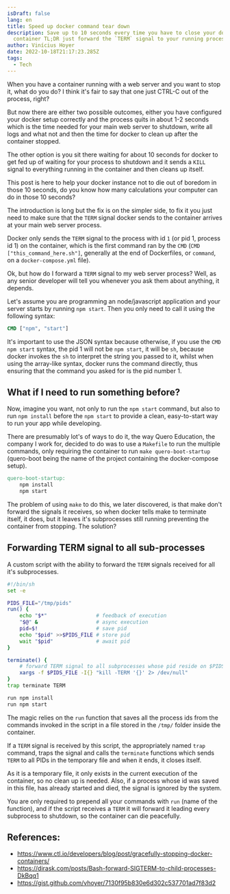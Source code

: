 ```yaml
---
isDraft: false
lang: en
title: Speed up docker command tear down
description: Save up to 10 seconds every time you have to close your docker
  container TL;DR just forward the `TERM` signal to your running process.
author: Vinícius Hoyer
date: 2022-10-18T21:17:23.285Z
tags:
  - Tech
---
```

When you have a container running with a web server and you want to stop it,
what do you do? I think it's fair to say that one just CTRL-C out of the
process, right?

But now there are either two possible outcomes, either you have configured your
docker setup correctly and the process quits in about 1-2 seconds which is the
time needed for your main web server to shutdown, write all logs and what not
and then the time for docker to clean up after the container stopped.

The other option is you sit there waiting for about 10 seconds for docker to get
fed up of waiting for your process to shutdown and it sends a `KILL` signal to
everything running in the container and then cleans up itself.

This post is here to help your docker instance not to die out of boredom in
those 10 seconds, do you know how many calculations your computer can do in
those 10 seconds?

The introduction is long but the fix is on the simpler side, to fix it you just
need to make sure that the `TERM` signal docker sends to the container arrives
at your main web server process.

Docker only sends the `TERM` signal to the process with id `1` (or pid 1,
process id 1) on the container, which is the first command ran by the `CMD`
(`CMD ["this_command_here.sh"]`, generally at the end of Dockerfiles, or
`command`, on a `docker-compose.yml` file).

Ok, but how do I forward a `TERM` signal to my web server process? Well, as any
senior developer will tell you whenever you ask them about anything, it depends.

Let's assume you are programming an node/javascript application and your server
starts by running `npm start`. Then you only need to call it using the following
syntax:

```dockerfile
CMD ["npm", "start"]
```

It's important to use the JSON syntax because otherwise, if you use the `CMD npm
start` syntax, the pid 1 will not be `npm start`, it will be `sh`, because
docker invokes the `sh` to interpret the string you passed to it, whilst when
using the array-like syntax, docker runs the command directly, thus ensuring
that the command you asked for is the pid number 1.

## What if I need to run something before?

Now, imagine you want, not only to run the `npm start` command, but also to run
`npm install` before the `npm start` to provide a clean, easy-to-start way to
run your app while developing.

There are presumably lot's of ways to do it, the way Quero Education, the
company I work for, decided to do was to use a `Makefile` to run the multiple
commands, only requiring the container to run `make quero-boot-startup`
(quero-boot being the name of the project containing the docker-compose setup).

```makefile
quero-boot-startup:
	npm install
	npm start
```

The problem of using `make` to do this, we later discovered, is that make don't
forward the signals it receives, so when docker tells make to terminate itself,
it does, but it leaves it's subprocesses still running preventing the container
from stopping. The solution?

## Forwarding TERM signal to all sub-processes

A custom script with the ability to forward the `TERM` signals received for all
it's subprocesses.

```sh
#!/bin/sh
set -e

PIDS_FILE="/tmp/pids"
run() {
    echo "$*"                # feedback of execution
    "$@" &                   # async execution
    pid=$!                   # save pid
    echo "$pid" >>$PIDS_FILE # store pid
    wait "$pid"              # await pid
}

terminate() {
    # forward TERM signal to all subprocesses whose pid reside on $PIDS_FILE
    xargs -f $PIDS_FILE -I{} "kill -TERM '{}' 2> /dev/null"
}
trap terminate TERM

run npm install
run npm start
```

The magic relies on the `run` function that saves all the process ids from the
commands invoked in the script in a file stored in the `/tmp/` folder inside the
container.

If a `TERM` signal is received by this script, the appropriately named `trap`
command, traps the signal and calls the `terminate` functions which sends `TERM`
to all PIDs in the temporary file and when it ends, it closes itself.

As it is a temporary file, it only exists in the current execution of the
container, so no clean up is needed. Also, if a process whose id was saved in
this file, has already started and died, the signal is ignored by the system.

You are only required to prepend all your commands with `run` (name of the
function), and if the script receives a `TERM` it will forward it leading every
subprocess to shutdown, so the container can die peacefully.

## References:

- <https://www.ctl.io/developers/blog/post/gracefully-stopping-docker-containers/>
- <https://dirask.com/posts/Bash-forward-SIGTERM-to-child-processes-DkBqq1>
- <https://gist.github.com/vhoyer/7130f95b830e6d302c537701ad7f83d2>
